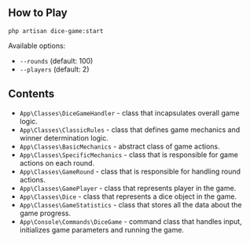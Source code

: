 ## How to Play

`php artisan dice-game:start`

Available options:
- `--rounds` (default: 100)
- `--players` (default: 2)

## Contents

- `App\Classes\DiceGameHandler` - class that incapsulates overall game logic.
- `App\Classes\ClassicRules` - class that defines game mechanics and winner determination logic.
- `App\Classes\BasicMechanics` - abstract class of game actions.
- `App\Classes\SpecificMechanics` - class that is responsible for game actions on each round.
- `App\Classes\GameRound` - class that is responsible for handling round actions.
- `App\Classes\GamePlayer` - class that represents player in the game.
- `App\Classes\Dice` - class that represents a dice object in the game.
- `App\Classes\GameStatistics` - class that stores all the data about the game progress.
- `App\Console\Commands\DiceGame` - command class that handles input, initializes game parameters and running the game.
